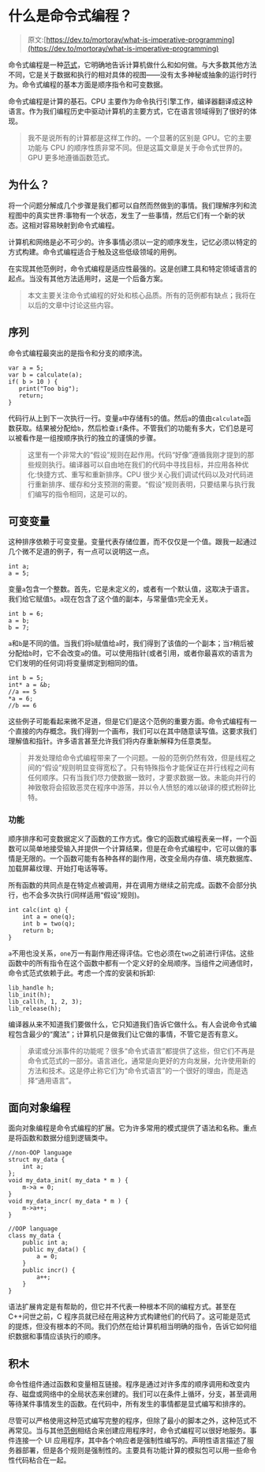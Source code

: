 # 什么是命令式编程？

> 原文:[https://dev.to/mortoray/what-is-imperative-programming](https://dev.to/mortoray/what-is-imperative-programming)

命令式编程是一种[范式](https://mortoray.com/topics/paradigms/)，它明确地告诉计算机做什么和如何做。与大多数其他方法不同，它是关于数据和执行的相对具体的视图——没有太多神秘或抽象的运行时行为。命令式编程的基本方面是顺序指令和可变数据。

命令式编程是计算的基石。CPU 主要作为命令执行引擎工作，编译器翻译成这种语言。作为我们编程历史中驱动计算机的主要方式，它在语言领域得到了很好的体现。

> 我不是说所有的计算都是这样工作的。一个显著的区别是 GPU。它的主要功能与 CPU 的顺序性质非常不同。但是这篇文章是关于命令式世界的。GPU 更多地遵循函数范式。

## 为什么？

将一个问题分解成几个步骤是我们都可以自然而然做到的事情。我们理解序列和流程图中的真实世界:事物有一个状态，发生了一些事情，然后它们有一个新的状态。这相对容易映射到命令式编程。

计算机和网络是必不可少的。许多事情必须以一定的顺序发生，记忆必须以特定的方式构建。命令式编程适合于触及这些低级领域的用例。

在实现其他范例时，命令式编程是适应性最强的。这是创建工具和特定领域语言的起点。当没有其他方法适用时，这是一个后备方案。

> 本文主要关注命令式编程的好处和核心品质。所有的范例都有缺点；我将在以后的文章中讨论这些内容。

## 序列

命令式编程最突出的是指令和分支的顺序流。

```
var a = 5;
var b = calculate(a);
if( b > 10 ) {
   print("Too big");
   return;
} 
```

代码行从上到下一次执行一行。变量`a`中存储有`5`的值。然后`a`的值由`calculate`函数获取。结果被分配给`b`，然后检查`if`条件。不管我们的功能有多大，它们总是可以被看作是一组按顺序执行的独立的谨慎的步骤。

> 这里有一个非常大的“假设”规则在起作用。代码“好像”遵循我刚才提到的那些规则执行。编译器可以自由地在我们的代码中寻找目标，并应用各种优化:快捷方式、重写和重新排序。CPU 很少关心我们调试代码以及对代码进行重新排序、缓存和分支预测的需要。“假设”规则表明，只要结果与执行我们编写的指令相同，这是可以的。

## 可变变量

这种排序依赖于可变变量。变量代表存储位置，而不仅仅是一个值。跟我一起通过几个微不足道的例子，有一点可以说明这一点。

```
int a;
a = 5; 
```

变量`a`包含一个整数。首先，它是未定义的，或者有一个默认值，这取决于语言。我们给它赋值`5`。`a`现在包含了这个值的副本，与常量值`5`完全无关。

```
int b = 6;
a = b;
b = 7; 
```

`a`和`b`是不同的值。当我们将`b`赋值给`a`时，我们得到了该值的一个副本；当`7`稍后被分配给`b`时，它不会改变`a`的值。可以使用指针(或者引用，或者你最喜欢的语言为它们发明的任何词)将变量绑定到相同的值。

```
int b = 5;
int* a = &b;
//a == 5
*a = 6;
//b == 6 
```

这些例子可能看起来微不足道，但是它们是这个范例的重要方面。命令式编程有一个直接的内存概念。我们得到一个画布，我们可以在其中随意读写值。这要求我们理解值和指针。许多语言甚至允许我们将内存重新解释为任意类型。

> 并发处理给命令式编程带来了一个问题。一般的范例仍然有效，但是线程之间的“假设”规则明显变得宽松了。只有特殊指令才能保证在并行线程之间有任何顺序。只有当我们尽力使数据一致时，才要求数据一致。未能向并行的神致敬将会招致恶灵在程序中游荡，并以令人愤怒的难以破译的模式粉碎比特。

### 功能

顺序排序和可变数据定义了函数的工作方式。像它的函数式编程表亲一样，一个函数可以简单地接受输入并提供一个计算结果，但是在命令式编程中，它可以做的事情是无限的。一个函数可能有各种各样的副作用，改变全局内存值、填充数据库、加载屏幕纹理、开始打电话等等。

所有函数的共同点是在特定点被调用，并在调用方继续之前完成。函数不会部分执行，也不会多次执行(同样适用“假设”规则)。

```
int calc(int q) {
    int a = one(q);
    int b = two(q);
    return b;
} 
```

`a`不用也没关系，`one`万一有副作用还得评估。它也必须在`two`之前进行评估。这些函数中的所有指令在这个函数中都有一个定义好的全局顺序。当组件之间通信时，命令式范式依赖于此。考虑一个库的安装和拆卸:

```
lib_handle h;
lib_init(h);
lib_call(h, 1, 2, 3);
lib_release(h); 
```

编译器从来不知道我们要做什么，它只知道我们告诉它做什么。有人会说命令式编程包含最少的“魔法”；计算机只是做我们让它做的事情，不管它是否有意义。

> 承诺或分派事件的功能呢？很多“命令式语言”都提供了这些，但它们不再是命令式范式的一部分。语言进化，通常是向更好的方向发展，允许使用新的方法和技术。这是停止称它们为“命令式语言”的一个很好的理由，而是选择“通用语言”。

## 面向对象编程

面向对象编程是命令式编程的扩展。它为许多常用的模式提供了语法和名称。重点是将函数和数据分组到逻辑类中。

```
//non-OOP language
struct my_data {
    int a;
};
void my_data_init( my_data * m ) {
    m->a = 0;
}
void my_data_incr( my_data * m ) {
    m->a++;
}

//OOP language
class my_data {
    public int a;
    public my_data() {
        a = 0;
    }
    public incr() {
        a++;
    }
} 
```

语法扩展肯定是有帮助的，但它并不代表一种根本不同的编程方式。甚至在 C++问世之前，C 程序员就已经在用这种方式构建他们的代码了。这可能是范式的提炼，但没有根本的不同。我们仍然在给计算机相当明确的指令，告诉它如何组织数据和事情应该执行的顺序。

## 积木

命令性组件通过函数和变量相互链接。程序是通过对许多库的顺序调用和改变内存、磁盘或网络中的全局状态来创建的。我们可以在条件上循环，分支，甚至调用等待某件事情发生的函数。在代码中，所有发生的事情都是显式编写和排序的。

尽管可以严格使用这种范式编写完整的程序，但除了最小的脚本之外，这种范式不再常见。当与其他[范例](https://mortoray.com/topics/paradigms/)相结合来创建应用程序时，命令式编程可以很好地服务。事件连接一个 UI 应用程序，其中各个响应者是强制性编写的。声明性语言描述了服务器部署，但是各个规则是强制性的。主要具有功能计算的模拟包可以用一些命令性代码粘合在一起。